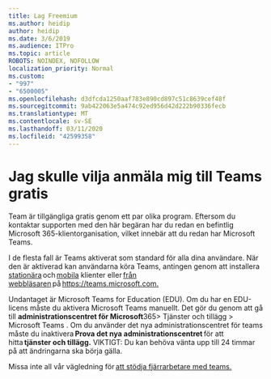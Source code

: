 ```yaml
---
title: Lag Freemium
ms.author: heidip
author: heidip
ms.date: 3/6/2019
ms.audience: ITPro
ms.topic: article
ROBOTS: NOINDEX, NOFOLLOW
localization_priority: Normal
ms.custom:
- "997"
- "6500005"
ms.openlocfilehash: d3dfcda1250aaf783e890cd897c51c8639cef48f
ms.sourcegitcommit: 9ab422063e5a474c92ed956d42d222b90336fecb
ms.translationtype: MT
ms.contentlocale: sv-SE
ms.lasthandoff: 03/11/2020
ms.locfileid: "42599358"
---
```

# <a name="id-like-to-sign-up-for-teams-for-free"></a>Jag skulle vilja anmäla mig till Teams gratis

Team är tillgängliga gratis genom ett par olika program. Eftersom du kontaktar supporten med den här begäran har du redan en befintlig Microsoft 365-klientorganisation, vilket innebär att du redan har Microsoft Teams.

I de flesta fall är Teams aktiverat som standard för alla dina användare. När den är aktiverad kan användarna köra Teams, antingen genom att installera [stationära](https://docs.microsoft.com/MicrosoftTeams/get-clients#desktop-client) och [mobila](https://docs.microsoft.com/MicrosoftTeams/get-clients#mobile-clients) klienter eller [från webbläsaren](https://docs.microsoft.com/MicrosoftTeams/get-clients#web-client) på <https://teams.microsoft.com.>

Undantaget är Microsoft Teams for Education (EDU). Om du har en EDU-licens måste du aktivera Microsoft Teams manuellt. Det gör du genom att gå till **administrationscentret för Microsoft**365> Tjänster och tillägg > Microsoft Teams . Om du använder det nya administrationscentret för teams måste du inaktivera **Prova det nya administrationscentret** för att hitta **tjänster och tillägg.** VIKTIGT: Du kan behöva vänta upp till 24 timmar på att ändringarna ska börja gälla.

Missa inte all vår vägledning för [att stödja fjärrarbetare med teams.](https://docs.microsoft.com/MicrosoftTeams/support-remote-work-with-teams)
